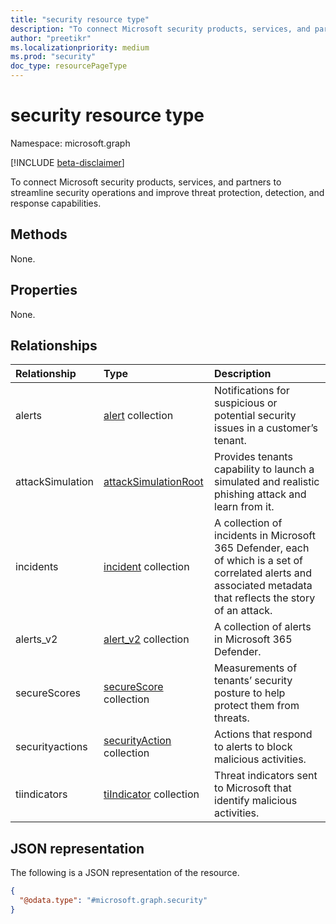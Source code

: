 ```yaml
---
title: "security resource type"
description: "To connect Microsoft security products, services, and partners to streamline security operations and improve threat protection, detection, and response capabilities."
author: "preetikr"
ms.localizationpriority: medium
ms.prod: "security"
doc_type: resourcePageType
---
```


# security resource type

Namespace: microsoft.graph

[!INCLUDE [beta-disclaimer](../../includes/beta-disclaimer.md)]

To connect Microsoft security products, services, and partners to streamline security operations and improve threat protection, detection, and response capabilities.

## Methods
None.

## Properties
None.

## Relationships
|Relationship|Type|Description|
|:---|:---|:---|
|alerts|[alert](../resources/alert.md) collection|Notifications for suspicious or potential security issues in a customer’s tenant.|
|attackSimulation|[attackSimulationRoot](../resources/attacksimulationroot.md)|Provides tenants capability to launch a simulated and realistic phishing attack and learn from it.|
|incidents | [incident](incident.md) collection | A collection of incidents in Microsoft 365 Defender, each of which is a set of correlated alerts and associated metadata that reflects the story of an attack.|
|alerts_v2 | [alert_v2](alert_v2.md) collection | A collection of alerts in Microsoft 365 Defender.|
|secureScores | [secureScore](securescores.md) collection | Measurements of tenants’ security posture to help protect them from threats. |
|securityactions|[securityAction](../resources/securityaction.md) collection|Actions that respond to alerts to block malicious activities.|
|tiindicators|[tiIndicator](../resources/tiindicator.md) collection|Threat indicators sent to Microsoft that identify malicious activities.|

## JSON representation
The following is a JSON representation of the resource.
<!-- {
  "blockType": "resource",
  "keyProperty": "id",
  "@odata.type": "microsoft.graph.security",
  "openType": false
}
-->
``` json
{
  "@odata.type": "#microsoft.graph.security"
}
```

